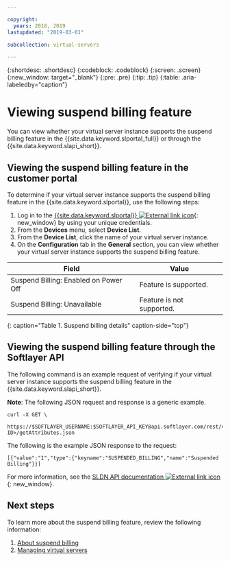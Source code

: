 ```yaml
---

copyright:
  years: 2018, 2019
lastupdated: "2019-03-01"

subcollection: virtual-servers

---
```


{:shortdesc: .shortdesc}
{:codeblock: .codeblock}
{:screen: .screen}
{:new_window: target="_blank"}
{:pre: .pre}
{:tip: .tip}
{:table: .aria-labeledby="caption"}

# Viewing suspend billing feature
You can view whether your virtual server instance supports the suspend billing feature in the {{site.data.keyword.slportal_full}} or through the {{site.data.keyword.slapi_short}}.

## Viewing the suspend billing feature in the customer portal
To determine if your virtual server instance supports the suspend billing feature in the {{site.data.keyword.slportal}}, use the following steps:

1. Log in to the [{{site.data.keyword.slportal}} ![External link icon](../icons/launch-glyph.svg "External link icon")](https://control.softlayer.com/){: new_window} by using your unique credentials.
2. From the **Devices** menu, select **Device List**.
3. From the **Device List**, click the name of your virtual server instance.
4. On the **Configuration** tab in the **General** section, you can view whether your virtual server instance supports the suspend billing feature.

| Field                                 | Value                     |
| --------------------------------------| ------------------------- |
| Suspend Billing: Enabled on Power Off | Feature is supported.     |
| Suspend Billing: Unavailable          | Feature is not supported. |
{: caption="Table 1. Suspend billing details" caption-side="top"}

## Viewing the suspend billing feature through the Softlayer API

The following command is an example request of verifying if your virtual server instance supports the suspend billing feature in the {{site.data.keyword.slapi_short}}.

**Note**: The following JSON request and response is a generic example.

```
curl -X GET \
 https://$SOFTLAYER_USERNAME:$SOFTLAYER_API_KEY@api.softlayer.com/rest/v3/SoftLayer_Virtual_Guest/<VSI ID>/getAttributes.json
```

The following is the example JSON response to the request:

```
[{"value":"1","type":{"keyname":"SUSPENDED_BILLING","name":"Suspended Billing"}}]
```

For more information, see the [SLDN API documentation ![External link icon](../icons/launch-glyph.svg "External link icon")](https://softlayer.github.io/reference/services/SoftLayer_Virtual_Guest/getAttributes/){: new_window}.

## Next steps

To learn more about the suspend billing feature, review the following information:
1. [About suspend billing](/docs/vsi?topic=virtual-servers-requirements)
2. [Managing virtual servers](/docs/vsi?topic=virtual-servers-managing-virtual-servers)
